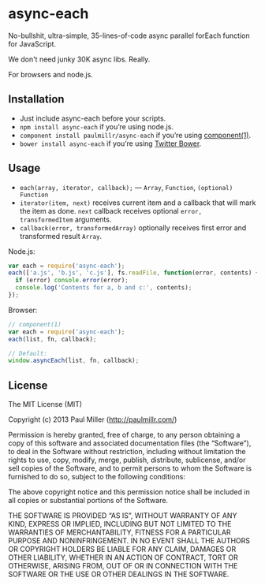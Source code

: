 # async-each

No-bullshit, ultra-simple, 35-lines-of-code async parallel forEach function for JavaScript.

We don't need junky 30K async libs. Really.

For browsers and node.js.










<extoc></extoc>

## Installation
* Just include async-each before your scripts.
* `npm install async-each` if you’re using node.js.
* `component install paulmillr/async-each` if you’re using [component(1)](https://github.com/component/component).
* `bower install async-each` if you’re using [Twitter Bower](http://bower.io).

## Usage

* `each(array, iterator, callback);` — `Array`, `Function`, `(optional) Function`
* `iterator(item, next)` receives current item and a callback that will mark the item as done. `next` callback receives optional `error, transformedItem` arguments.
* `callback(error, transformedArray)` optionally receives first error and transformed result `Array`.

Node.js:

```javascript
var each = require('async-each');
each(['a.js', 'b.js', 'c.js'], fs.readFile, function(error, contents) {
  if (error) console.error(error);
  console.log('Contents for a, b and c:', contents);
});
```

Browser:

```javascript
// component(1)
var each = require('async-each');
each(list, fn, callback);

// Default:
window.asyncEach(list, fn, callback);
```

## License

The MIT License (MIT)

Copyright (c) 2013 Paul Miller (http://paulmillr.com/)

Permission is hereby granted, free of charge, to any person obtaining a copy
of this software and associated documentation files (the “Software”), to deal
in the Software without restriction, including without limitation the rights
to use, copy, modify, merge, publish, distribute, sublicense, and/or sell
copies of the Software, and to permit persons to whom the Software is
furnished to do so, subject to the following conditions:

The above copyright notice and this permission notice shall be included in
all copies or substantial portions of the Software.

THE SOFTWARE IS PROVIDED “AS IS”, WITHOUT WARRANTY OF ANY KIND, EXPRESS OR
IMPLIED, INCLUDING BUT NOT LIMITED TO THE WARRANTIES OF MERCHANTABILITY,
FITNESS FOR A PARTICULAR PURPOSE AND NONINFRINGEMENT. IN NO EVENT SHALL THE
AUTHORS OR COPYRIGHT HOLDERS BE LIABLE FOR ANY CLAIM, DAMAGES OR OTHER
LIABILITY, WHETHER IN AN ACTION OF CONTRACT, TORT OR OTHERWISE, ARISING FROM,
OUT OF OR IN CONNECTION WITH THE SOFTWARE OR THE USE OR OTHER DEALINGS IN
THE SOFTWARE.
